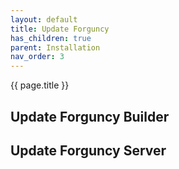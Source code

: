 ```yaml
---
layout: default
title: Update Forguncy
has_children: true
parent: Installation
nav_order: 3
---
```


{{ page.title }}

## Update Forguncy Builder

## Update Forguncy Server
